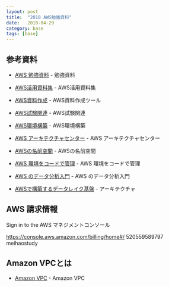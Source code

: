 ```yaml
---
layout: post
title:  "2018 AWS勉強資料"
date:   2018-04-29
category: base
tags: [base]
---
```


## 参考資料

- [AWS 勉強資料](https://qiita.com/hiroshik1985/items/6433d5de97ac55fedfde) - 勉強資料

- [AWS活用資料集](https://aws.amazon.com/jp/aws-jp-introduction/) - AWS活用資料集

- [AWS資料作成](https://cacoo.com/ja/) - AWS資料作成ツール

- [AWS試験関連](https://aws.koiwaclub.com/) - AWS試験関連

- [AWS環境構築](https://qiita.com/tiwu_official/items/220e00c9a18c6c8adb54#_reference-baf5c073462282e837ca) - AWS環境構築

- [AWS アーキテクチャセンター](https://aws.amazon.com/jp/architecture/) - AWS アーキテクチャセンター

- [AWSの名前空間](https://docs.aws.amazon.com/ja_jp/AmazonCloudWatch/latest/monitoring/aws-namespaces.html) - AWSの名前空間

- [AWS 環境をコードで管理](https://dev.classmethod.jp/cloud/aws/awssummit2018-3-p1-3-17-iac/) - AWS 環境をコードで管理

- [AWS のデータ分析入門](https://d0.awsstatic.com/events/jp/2017/summit/slide/D4T3-2.pdf) - AWS のデータ分析入門

- [AWSで構築するデータレイク基盤](https://d1.awsstatic.com/webinars/jp/pdf/services/20180424_AWS-BlackBelt_DataLakeArch.pdf) - アーキテクチャ


## AWS 請求情報
Sign in to the AWS マネジメントコンソール 

https://console.aws.amazon.com/billing/home#/
520559589797
meihaostudy


## Amazon VPCとは

- [Amazon VPC](https://dev.classmethod.jp/cloud/aws/2018-aws-re-entering-vpc/) - Amazon VPC
